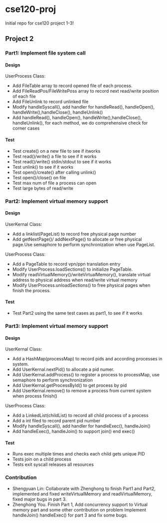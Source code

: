 # cse120-proj

Initial repo for cse120 project 1-3!

## Project 2

### Part1: Implement file system call
#### Design
  UserProcess Class:
 * Add FileTable array to record opened file of each process.
 * Add FileReadPos/FileWritePoss array to record next read/write position of each file
 * Add FileUnlink to record unlinked file
 * Modify handleSyscall(), add handler for handleRead(), handleOpen(), handleWrite(),handleClose(), handleUnlink()
 * Add handleRead(), handleOpen(), handleWrite(),handleClose(), handleUnlink(), for each method, we do comprehensive check for corner cases
 
#### Test
 * Test create() on a new file to see if itworks
 * Test read()/write() a file to see if it works
 * Test read()/write() stdin/stdout to see if it works
 * Test unlink() to see if it works
 * Test open()/create() after calling unlink()
 * Test open()/close() on file
 * Test max num of file a process can open
 * Test large bytes of read/write
 
### Part2: Implement virtual memory support
#### Design
UserKernal Class:
 *  Add a linklist(PageList) to record free physical page number
 *  Add getNextPage()/ addNextPage() to allocate or free physical page.Use semaphore to perform synchronization when use PageList.

UserProcess Class:
 * Add a PageTable to record vpn/ppn translation entry
 * Modify UserProcess.loadSections() to initialize PageTable.
 * Modify readVirtualMemory()/writeVirtualMemory(), translate virtual address to physical address when read/write virtual memory
 * Modify UserProcess.unloadSections() to free physical pages when finish the process.

#### Test
 * Test Part2 using the same test cases as part1, to see if it works
 
### Part3: Implement virtual memory support
#### Design
UserKernal Class:
 
 * Add a HashMap(processMap) to record pids and according processes in system.
 * Add UserKernal.nextPid() to allocate a pid numer.
 * Add UserKernal.addProcess() to register a process to processMap, use semaphore to perform synchronization
 * Add UserKernal.getProcessById() to get process by pid
 * Add UserKernal.remove() to remove a process from current system when process finish()
 
 
UserProcess Class:
 * Add a LinkedList(childList) to record all child process of a process
 * Add a int filed to record parent pid number
 * Modify handleSyscall(), add handler for handleExec(), handleJoin()
 * Add handleExec(), handleJoin() to support join() end exec()
 
#### Test
 * Runs exec multiple times and checks each child gets unique PID
 * Tests join on a child process
 * Tests exit syscall releases all resources

### Contribution
 * Shengyuan Lin: Collaborate with Zhenghong to finish Part1 and Part2, implemented and fixed writeVirtualMemory and readVirtualMemory, fixed major bugs in part 3.
 * Zhenghong You. Finish Part 1, Add concurrency support to Virtual memory part and some other contribution on problem Implement handleJoin() handleExec() for part 3 and fix some bugs.